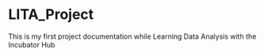 # LITA_Project
This is my first project documentation while Learning Data Analysis with the Incubator Hub
